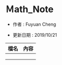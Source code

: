 # Ｍath_Note 

- 作者 : Fuyuan Cheng

- 更新日期 : 2019/10/21

  

| 檔名 | 內容 |
| ---- | ---- |
|      |      |
|      |      |
|      |      |

